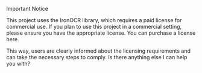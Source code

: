 Important Notice

This project uses the IronOCR library, which requires a paid license for commercial use. If you plan to use this project in a commercial setting, please ensure you have the appropriate license. You can purchase a license here.

This way, users are clearly informed about the licensing requirements and can take the necessary steps to comply. Is there anything else I can help you with?
